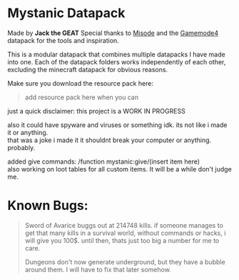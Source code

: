 ﻿# Mystanic Datapack
Made by **Jack the GEAT**
Special thanks to [Misode](https://github.com/misode) and the [Gamemode4](https://github.com/Gamemode4Dev/GM4_Datapacks/) datapack for the tools and inspiration.

This is a modular datapack that combines multiple datapacks I have made into one. Each of the datapack folders works independently of each other, excluding the minecraft datapack for obvious reasons.
    
Make sure you download the resource pack here:
  > add resource pack here when you can

just a quick disclaimer: this project is a WORK IN PROGRESS

also it could have spyware and viruses or something idk. its not like i made it or anything.<br />
that was a joke i made it it shouldnt break your computer or anything. probably.
    
added give commands: /function mystanic:give/(insert item here)<br />
also working on loot tables for all custom items. It will be a while don't judge me.

# Known Bugs:
  > Sword of Avarice buggs out at 214748 kills. if someone manages to get that many kills in a survival world, without commands or hacks, i will give you 100$. until then, thats just too big a number for me to care.
  >
  > Dungeons don't now generate underground, but they have a bubble around them. I will have to fix that later somehow.
